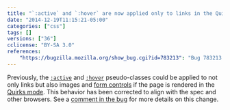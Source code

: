 ```yaml
---
title: "`:active` and `:hover` are now applied only to links in the Quirks mode"
date: "2014-12-19T11:15:21-05:00"
categories: ["css"]
tags: []
versions: ["36"]
cclicense: "BY-SA 3.0"
references:
    "https://bugzilla.mozilla.org/show_bug.cgi?id=783213": "Bug 783213 – :active and :hover quirk should only apply to links"
---
```

Previously, the [`:active`](https://developer.mozilla.org/en-US/docs/Web/CSS/:active) and [`:hover`](https://developer.mozilla.org/en-US/docs/Web/CSS/:hover) pseudo-classes could be applied to not only links but also images and [form controls](https://developer.mozilla.org/en-US/docs/Web/Guide/HTML/Forms_in_HTML) if the page is rendered in the [Quirks mode](https://developer.mozilla.org/en-US/docs/Mozilla_Quirks_Mode_Behavior). This behavior has been corrected to align with the spec and other browsers. See a [comment in the bug](https://bugzilla.mozilla.org/show_bug.cgi?id=783213#c31) for more details on this change.
